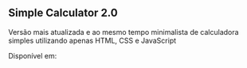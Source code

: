 ## Simple Calculator 2.0

Versão mais atualizada e ao mesmo tempo minimalista de calculadora simples utilizando apenas HTML, CSS e JavaScript

Disponível em:
